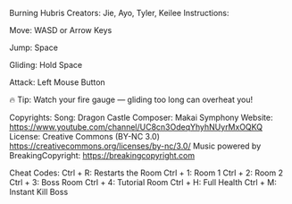 Burning Hubris 
Creators: Jie, Ayo, Tyler, Keilee
Instructions:

Move: WASD or Arrow Keys

Jump: Space

Gliding: Hold Space

Attack: Left Mouse Button

🔥 Tip: Watch your fire gauge — gliding too long can overheat you! 

Copyrights:
Song: Dragon Castle
Composer: Makai Symphony
Website: https://www.youtube.com/channel/UC8cn3OdeqYhyhNUyrMxOQKQ
License: Creative Commons (BY-NC 3.0) https://creativecommons.org/licenses/by-nc/3.0/
Music powered by BreakingCopyright: https://breakingcopyright.com


Cheat Codes:
Ctrl + R: Restarts the Room
Ctrl + 1: Room 1
Ctrl + 2: Room 2
Ctrl + 3: Boss Room
Ctrl + 4: Tutorial Room
Ctrl + H: Full Health
Ctrl + M: Instant Kill Boss
